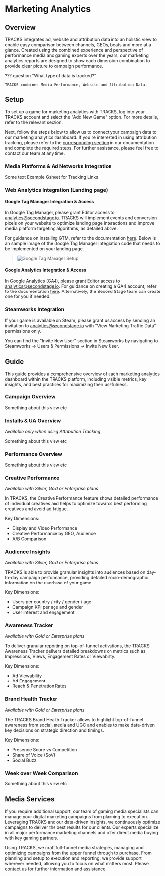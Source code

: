 # Marketing Analytics

## Overview

TRACKS integrates ad, website and attribution data into an holistic view to enable easy comparison between channels, GEOs, beats and more at a glance. Created using the combined experience and perspective of performance media and gaming experts over the years, our marketing analytics reports are designed to show each dimension combination to provide clear picture to campaign performance.

??? question "What type of data is tracked?"

    TRACKS combines Media Performance, Website and Attribution Data.


## Setup

To set up a game for marketing analytics with TRACKS, log into your TRACKS account and select the "Add New Game" option. For more details, refer to the relevant section.

Next, follow the steps below to allow us to connect your campaign data to our marketing analytics dashboard. If you're interested in using attribution tracking, please refer to the [corresponding section](/attribution-tracking/) in our documentation and complete the required steps. For further assistance, please feel free to contact our team at any time.

### Media Platforms & Ad Networks Integration

Some text
Example Gsheet for Tracking Links

### Web Analytics Integration (Landing page)

#### Google Tag Manager Integration & Access

In Google Tag Manager, please grant Editor access to analytics@secondstage.io. TRACKS will implement events and conversion pixels on your website to optimize landing page interactions and improve media platform targeting algorithms, as detailed above.

For guidance on installing GTM, refer to the documentation [here](https://support.google.com/tagmanager/answer/14842164).
Below is an sample image of the Google Tag Manager integration code that needs to be implemented on your landing page. 

> ![Google Tag Manager Setup](/assets/marketing-analytics_gtm.png "Google Tag Manager Setup")

#### Google Analytics Integration & Access

In Google Analytics (GA4), please grant Editor access to analytics@secondstage.io. For guidance on creating a GA4 account, refer to the documentation [here](https://support.google.com/analytics/answer/9304153). Alternatively, the Second Stage team can create one for you if needed.

### Steamworks Integration

If your game is available on Steam, please grant us access by sending an invitation to analytics@secondstage.io with "View Marketing Traffic Data" permissions only.

You can find the "Invite New User" section in Steamworks by navigating to Steamworks → Users & Permissions → Invite New User.

## Guide

This guide provides a comprehensive overview of each marketing analytics dashboard within the TRACKS platform, including visible metrics, key insights, and best practices for maximizing their usefulness.

### Campaign Overview

Something about this view etc

### Installs & UA Overview

*Available only when using Attribution Tracking*

Something about this view etc

### Performance Overview

Something about this view etc

### Creative Performance

*Available with Silver, Gold or Enterprise plans*

In TRACKS, the Creative Performance feature shows detailed performance of individual creatives and helps to optimize towards best performing creatives and avoid ad fatigue.

Key Dimensions:
- Display and Video Performance
- Creative Performance by GEO, Audience
- A/B Comparison

### Audience Insights

*Available with Silver, Gold or Enterprise plans*

TRACKS is able to provide granular insights into audiences based on day-to-day campaign performance, providing detailed socio-demographic information on the userbase of your game.

Key Dimensions:
- Users per country / city / gender / age
- Campaign KPI per age and gender
- User interest and engagement

### Awareness Tracker

*Available with Gold or Enterprise plans*

To deliver granular reporting on top-of-funnel activations, the TRACKS Awareness Tracker delivers detailed breakdowns on metrics such as Impressions, Views, Engagement Rates or Viewability.

Key Dimensions:
- Ad Viewability
- Ad Engagement
- Reach & Penetration Rates

### Brand Health Tracker

*Available with Gold or Enterprise plans*

The TRACKS Brand Health Tracker allows to highlight top-of-funnel awareness from social, media and UGC and enables to make data-driven key decisions on strategic direction and timings.

Key Dimensions:
- Presence Score vs Competition
- Share of Voice (SoV)
- Social Buzz

### Week over Week Comparison

Something about this view etc

## Media Services

If you require additional support, our team of gaming media specialists can manage your digital marketing campaigns from planning to execution. Leveraging TRACKS and our data-driven insights, we continuously optimize campaigns to deliver the best results for our clients. Our experts specialize in all major performance marketing channels and offer direct media buying with key gaming partners.

Using TRACKS, we craft full-funnel media strategies, managing and optimizing campaigns from the upper funnel through to purchase. From planning and setup to execution and reporting, we provide support wherever needed, allowing you to focus on what matters most. Please [contact us](https://secondstage.io/contact/) for further information and assistance.
